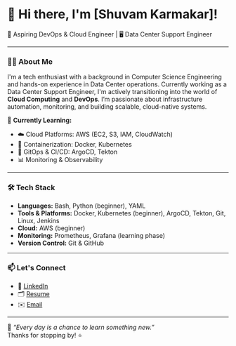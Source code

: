 # 👋 Hi there, I'm [Shuvam Karmakar]!

🚀 Aspiring DevOps & Cloud Engineer | 🖥️ Data Center Support Engineer

---

### 🧑‍💻 About Me

I'm a tech enthusiast with a background in Computer Science Engineering and hands-on experience in Data Center operations. Currently working as a Data Center Support Engineer, I'm actively transitioning into the world of **Cloud Computing** and **DevOps**. I’m passionate about infrastructure automation, monitoring, and building scalable, cloud-native systems.

🔧 **Currently Learning:**

- ☁️ Cloud Platforms: AWS (EC2, S3, IAM, CloudWatch)
- 🐳 Containerization: Docker, Kubernetes
- 🔁 GitOps & CI/CD: ArgoCD, Tekton
- 📊 Monitoring & Observability

---

### 🛠️ Tech Stack

- **Languages:** Bash, Python (beginner), YAML
- **Tools & Platforms:** Docker, Kubernetes (beginner), ArgoCD, Tekton, Git, Linux, Jenkins
- **Cloud:** AWS (beginner)
- **Monitoring:** Prometheus, Grafana (learning phase)
- **Version Control:** Git & GitHub

---

### 📫 Let's Connect

- 💼 [LinkedIn](https://www.linkedin.com/in/shuvam-karmakar-sk)
- 🗂️ [Resume](https://drive.google.com/file/d/1Fsz8cIUYDeFWtcTK21_NHUysDIYWUQFh/view?usp=sharing)
- ✉️ [Email](shuvamkarmakar06@gmail.com)

---

🌱 *“Every day is a chance to learn something new.”*\
Thanks for stopping by! ⭐️

